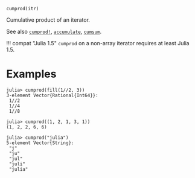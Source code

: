 ```
cumprod(itr)
```

Cumulative product of an iterator.

See also [`cumprod!`](@ref), [`accumulate`](@ref), [`cumsum`](@ref).

!!! compat "Julia 1.5"
    `cumprod` on a non-array iterator requires at least Julia 1.5.


# Examples

```jldoctest
julia> cumprod(fill(1//2, 3))
3-element Vector{Rational{Int64}}:
 1//2
 1//4
 1//8

julia> cumprod((1, 2, 1, 3, 1))
(1, 2, 2, 6, 6)

julia> cumprod("julia")
5-element Vector{String}:
 "j"
 "ju"
 "jul"
 "juli"
 "julia"
```
